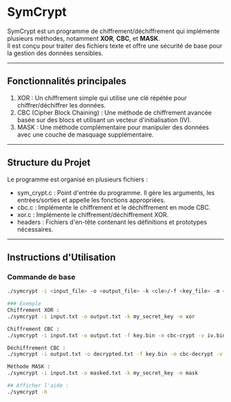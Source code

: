 # SymCrypt
SymCrypt est un programme de chiffrement/déchiffrement qui implémente plusieurs méthodes, notamment **XOR**, **CBC**, et **MASK**.  
Il est conçu pour traiter des fichiers texte et offre une sécurité de base pour la gestion des données sensibles.  

---

## Fonctionnalités principales
1. XOR : Un chiffrement simple qui utilise une clé répétée pour chiffrer/déchiffrer les données.  
2. CBC (Cipher Block Chaining) : Une méthode de chiffrement avancée basée sur des blocs et utilisant un vecteur d'initialisation (IV).  
3. MASK : Une méthode complémentaire pour manipuler des données avec une couche de masquage supplémentaire.  

---

## Structure du Projet
Le programme est organisé en plusieurs fichiers :  
- sym_crypt.c : Point d'entrée du programme. Il gère les arguments, les entrées/sorties et appelle les fonctions appropriées.  
- cbc.c : Implémente le chiffrement et le déchiffrement en mode CBC.  
- xor.c : Implémente le chiffrement/déchiffrement XOR.  
- headers : Fichiers d'en-tête contenant les définitions et prototypes nécessaires.  

---

## Instructions d'Utilisation

### Commande de base
```bash
./symcrypt -i <input_file> -o <output_file> -k <cle>/-f <key_file> -m <methode> -v <iv_file> -l <log_file>

### Exemple
Chiffrement XOR :
./symcrypt -i input.txt -o output.txt -k my_secret_key -m xor

Chiffrement CBC :
./symcrypt -i input.txt -o output.txt -f key.bin -m cbc-crypt -v iv.bin

Déchiffrement CBC :
./symcrypt -i output.txt -o decrypted.txt -f key.bin -m cbc-decrypt -v iv.bin

Méthode MASK :
./symcrypt -i input.txt -o masked.txt -k my_secret_key -m mask

## Afficher l'aide :
./symcrypt -h
